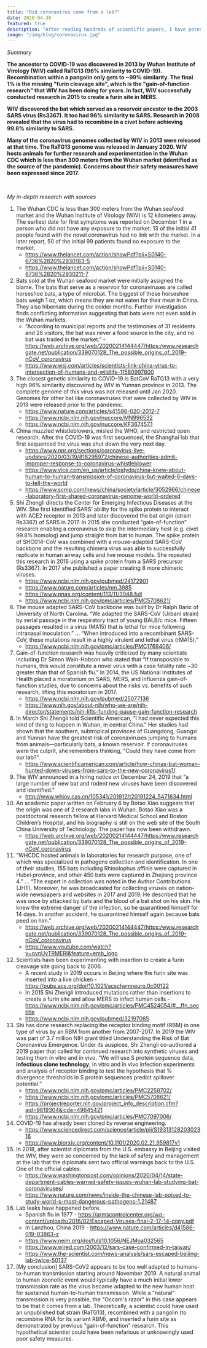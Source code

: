```yaml
---
title: "Did coronavirus come from a lab?"
date: 2020-04-30
featured: true
description: "After reading hundreds of scientific papers, I have potentially found the smoking gun."
image: "/img/blog/coronavirus.jpg"
---
```


<i>Summary</i>

<strong>The ancestor to COVID-19 was discovered in 2013 by Wuhan Institute of Virology (WIV) called RaTG13 (96% similarity to COVID-19). Recombination within a pangolin only gets to ~99% similarity. The final 1% is the missing "furin cleavage site", which is the "gain-of-function research" that WIV has been doing for years. In fact, WIV successfully conducted research in 2015 to create a furin site in MERS. 

WIV discovered the bat which served as a reservoir ancestor to the 2003 SARS virus (Rs3367). It too had 96% similarity to SARS. Research in 2008 revealed that the virus had to recombine in a civet before achieving 99.8% similarity to SARS.

Many of the coronavirus genomes collected by WIV in 2013 were released at that time. The RaTG13 genome was released in January 2020. WIV hosts animals for further research and experimentation in the Wuhan CDC which is less than 300 meters from the Wuhan market (identified as the source of the pandemic). Concerns about their safety measures have been expressed since 2017.</strong>


<br>


<i>My in-depth research with sources</i>


1.	The Wuhan CDC is less than 300 meters from the Wuhan seafood market and the Wuhan Institute of Virology (WIV) is 12 kilometers away. The earliest date for first symptoms was reported on December 1 in a person who did not have any exposure to the market. 13 of the initial 41 people found with the novel coronavirus had no link with the market. In a later report, 50 of the initial 99 patients found no exposure to the market.
    - https://www.thelancet.com/action/showPdf?pii=S0140-6736%2820%2930183-5
    - https://www.thelancet.com/action/showPdf?pii=S0140-6736%2820%2930211-7
2.	Bats sold at the Wuhan seafood market were initially assigned the blame. The bats that serve as a reservoir for coronaviruses are called horseshoe bats, a type of microbat. The biggest of these horseshoe bats weigh 1 oz, which means they are not eaten for their meat in China. They also hibernate during the colder months. Further investigation finds conflicting information suggesting that bats were not even sold in the Wuhan markets.
    - “According to municipal reports and the testimonies of 31 residents and 28 visitors, the bat was never a food source in the city, and no bat was traded in the market.” - https://web.archive.org/web/20200214144447/https:/www.researchgate.net/publication/339070128_The_possible_origins_of_2019-nCoV_coronavirus
    - https://www.wsj.com/articles/scientists-link-china-virus-to-intersection-of-humans-and-wildlife-11580997600
3.	The closest genetic similarity to COVID-19 is BatCoV RaTG13 with a very high 96% similarity discovered by WIV in Yunnan province in 2013. The complete genome of this virus was not released until Jan 2020. Genomes for other bat like coronaviruses that were collected by WIV in 2013 were released prior to the pandemic.
    - https://www.nature.com/articles/s41586-020-2012-7
    - https://www.ncbi.nlm.nih.gov/nuccore/MN996532
    - https://www.ncbi.nlm.nih.gov/nuccore/KF367457.1
4.	China muzzled whistleblowers, misled the WHO, and restricted open research. After the COVID-19 was first sequenced, the Shanghai lab that first sequenced the virus was shut down the very next day.
    - https://www.npr.org/sections/coronavirus-live-updates/2020/03/19/818295972/chinese-authorities-admit-improper-response-to-coronavirus-whistleblower
    - https://www.vice.com/en_us/article/qjdydq/china-knew-about-human-to-human-transmission-of-coronavirus-but-waited-6-days-to-tell-the-world
    - https://www.scmp.com/news/china/society/article/3052966/chinese-laboratory-first-shared-coronavirus-genome-world-ordered
5.	Shi Zhengli directs the Center for Emerging Infectious Diseases at the WIV. She first identified SARS’ ability for the spike protein to interact with ACE2 receptor in 2013 and later discovered the bat origin (strain Rs3367) of SARS in 2017. In 2015 she conducted “gain-of-function” research enabling a coronavirus to skip the intermediary host (e.g. civet 99.8% homolog) and jump straight from bat to human. The spike protein of SHC014-CoV was combined with a mouse-adapted SARS-CoV backbone and the resulting chimera virus was able to successfully replicate in human airway cells and live mouse models. She repeated this research in 2016 using a spike protein from a SARS precursor (Rs3367). In 2017 she published a paper creating 8 more chimeric viruses.
    - https://www.ncbi.nlm.nih.gov/pubmed/24172901
    - https://www.nature.com/articles/nm.3985
    - https://www.pnas.org/content/113/11/3048.full
    - https://www.ncbi.nlm.nih.gov/pmc/articles/PMC5708621/
6.	The mouse adapted SARS-CoV backbone was built by Dr Ralph Baric of University of North Carolina. “We adapted the SARS-CoV (Urbani strain) by serial passage in the respiratory tract of young BALB/c mice. Fifteen passages resulted in a virus (MA15) that is lethal for mice following intranasal inoculation.” … “When introduced into a recombinant SARS-CoV, these mutations result in a highly virulent and lethal virus (rMA15).”
    - https://www.ncbi.nlm.nih.gov/pmc/articles/PMC1769406/
7.	Gain-of-function research was heavily criticized by many scientists including Dr Simon Wain-Hobson who stated that “If transposable to humans, this would constitute a novel virus with a case fatality rate ~30 greater than that of Spanish flu.” In 2014, the US National Institutes of Health placed a moratorium on SARS, MERS, and influenza gain-of-function studies, due to concerns about the risks vs. benefits of such research, lifting this moratorium in 2017.
    - https://www.ncbi.nlm.nih.gov/pubmed/25077136
    - https://www.nih.gov/about-nih/who-we-are/nih-director/statements/nih-lifts-funding-pause-gain-function-research
8.	In March Shi Zhengli told Scientific American, “I had never expected this kind of thing to happen in Wuhan, in central China.” Her studies had shown that the southern, subtropical provinces of Guangdong, Guangxi and Yunnan have the greatest risk of coronaviruses jumping to humans from animals—particularly bats, a known reservoir. If coronaviruses were the culprit, she remembers thinking, “Could they have come from our lab?”. 
    - https://www.scientificamerican.com/article/how-chinas-bat-woman-hunted-down-viruses-from-sars-to-the-new-coronavirus1/
9.	The WIV announced in a hiring notice on December 24, 2019 that “a large number of new bat and rodent new viruses have been discovered and identified.” 
    - http://www.whiov.cas.cn/105341/201912/t20191224_5471634.html
10.	An academic paper written on February 6 by Botao Xiao suggests that the origin was one of 2 research labs in Wuhan. Botao Xiao was a postdoctoral research fellow at Harvard Medical School and Boston Children’s Hospital, and his biography is still on the web site of the South China University of Technology. The paper has now been withdrawn. 
    - https://web.archive.org/web/20200214144447/https:/www.researchgate.net/publication/339070128_The_possible_origins_of_2019-nCoV_coronavirus
11.	“WHCDC hosted animals in laboratories for research purpose, one of which was specialized in pathogens collection and identification. In one of their studies, 155 bats including Rhinolophus affinis were captured in Hubei province, and other 450 bats were captured in Zhejiang province 4.” … “The expert in collection was noted in the Author Contributions (JHT). Moreover, he was broadcasted for collecting viruses on nation-wide newspapers and websites in 2017 and 2019. He described that he was once by attacked by bats and the blood of a bat shot on his skin. He knew the extreme danger of the infection, so he quarantined himself for 14 days. In another accident, he quarantined himself again because bats peed on him.”
    - https://web.archive.org/web/20200214144447/https:/www.researchgate.net/publication/339070128_The_possible_origins_of_2019-nCoV_coronavirus
    - https://www.youtube.com/watch?v=ovnUyTRMERI&feature=emb_logo
12.	Scientists have been experimenting with insertion to create a furin cleavage site going back to 2006.
    - A recent study in 2019 occurs in Beijing where the furin site was inserted into a live chicken - https://pubs.acs.org/doi/10.1021/acschemneuro.0c00122
    - In 2015 Shi Zhengli introduced mutations rather than insertions to create a furin site and allow MERS to infect human cells - https://www.ncbi.nlm.nih.gov/pmc/articles/PMC4524054/#__ffn_sectitle
    - https://www.ncbi.nlm.nih.gov/pubmed/32197085
13.	Shi has done research replacing the receptor binding motif (RBM) in one type of virus by an RBM from another from 2007-2017. In 2019 the WIV was part of 3.7 million NIH grant titled Understanding the Risk of Bat Coronavirus Emergence. Under its auspices, Shi Zhengli co-authored a 2019 paper that called for continued research into synthetic viruses and testing them in vitro and in vivo. “We will use S protein sequence data, <strong>infectious clone technology</strong>, in vitro and in vivo infection experiments and analysis of receptor binding to test the hypothesis that % divergence thresholds in S protein sequences predict spillover potential.”
    - https://www.ncbi.nlm.nih.gov/pmc/articles/PMC2258702/
    - https://www.ncbi.nlm.nih.gov/pmc/articles/PMC5708621/
    - https://projectreporter.nih.gov/project_info_description.cfm?aid=9819304&icde=49645421
    - https://www.ncbi.nlm.nih.gov/pmc/articles/PMC7097006/
14.	COVID-19 has already been cloned by reverse engineering.
    - https://www.sciencedirect.com/science/article/pii/S1931312820302316
    - https://www.biorxiv.org/content/10.1101/2020.02.21.959817v1
15. In 2018, after scientist diplomats from the U.S. embassy in Beijing visited the WIV, they were so concerned by the lack of safety and management at the lab that the diplomats sent two official warnings back to the U.S. One of the official cables.
    - https://www.washingtonpost.com/opinions/2020/04/14/state-department-cables-warned-safety-issues-wuhan-lab-studying-bat-coronaviruses/
    - https://www.nature.com/news/inside-the-chinese-lab-poised-to-study-world-s-most-dangerous-pathogens-1.21487
16.	Lab leaks have happened before.
    - Spanish flu in 1977 - https://armscontrolcenter.org/wp-content/uploads/2016/02/Escaped-Viruses-final-2-17-14-copy.pdf
    - In Lanzhou, China 2019 - https://www.nature.com/articles/d41586-019-03863-z
    - https://www.nejm.org/doi/full/10.1056/NEJMoa032565
    - https://www.wired.com/2003/12/sars-case-confirmed-in-taiwan/
    - https://www.the-scientist.com/news-analysis/sars-escaped-beijing-lab-twice-50137
17.	[My conclusion] SARS-CoV2 appears to be too well adapted to humans-to-human transmission starting around November 2019. A natural animal to human zoonotic event would typically have a much initial lower transmission rate as the virus became adapted to the new human host for sustained human-to-human transmission. While a "natural" transmission is very possible, the "Occam's razor" in this case appears to be that it comes from a lab. Theoretically, a scientist could have used an unpublished bat strain (RaTG13), recombined with a pangolin (to recombine RNA for its variant RBM), and inserted a furin site as demonstrated by previous "gain-of-function" research. This hypothetical scientist could have been nefarious or unknowingly used poor safety measures.



